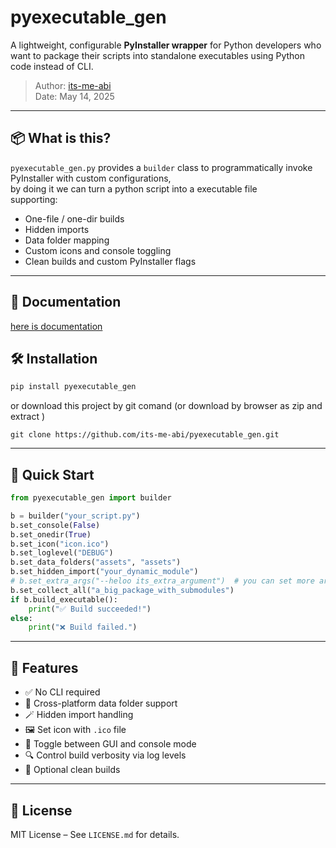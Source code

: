 
# pyexecutable_gen

A lightweight, configurable **PyInstaller wrapper** for Python developers who want to package their scripts into standalone executables using Python code instead of CLI.
 
> Author: [its-me-abi](https://github.com/its-me-abi)  
> Date: May 14, 2025

---

## 📦 What is this?

`pyexecutable_gen.py` provides a `builder` class to programmatically invoke PyInstaller with custom configurations,  
by doing it we can turn a python script into a executable file   
supporting:

- One-file / one-dir builds
- Hidden imports
- Data folder mapping
- Custom icons and console toggling
- Clean builds and custom PyInstaller flags

---
## 🤝 Documentation
[here is documentation](https://github.com/its-me-abi/pyexecutable_gen)  
## 🛠 Installation


```bash
pip install pyexecutable_gen
```
or download this project by git comand (or download by browser as zip and extract )
```
git clone https://github.com/its-me-abi/pyexecutable_gen.git
```

---

## 🚀 Quick Start

```python
from pyexecutable_gen import builder

b = builder("your_script.py")
b.set_console(False)
b.set_onedir(True)
b.set_icon("icon.ico")
b.set_loglevel("DEBUG")
b.set_data_folders("assets", "assets")
b.set_hidden_import("your_dynamic_module")
# b.set_extra_args("--heloo its_extra_argument")  # you can set more argumnts as string.only use when functionality not available by api
b.set_collect_all("a_big_package_with_submodules")
if b.build_executable():
    print("✅ Build succeeded!")
else:
    print("❌ Build failed.")

```

---

## 🔧 Features

- ✅ No CLI required
- 📂 Cross-platform data folder support
- 🪄 Hidden import handling
- 🖼 Set icon with `.ico` file
- 🧵 Toggle between GUI and console mode
- 🔍 Control build verbosity via log levels
- 🧹 Optional clean builds


---



## 🪪 License

MIT License – See `LICENSE.md` for details.
